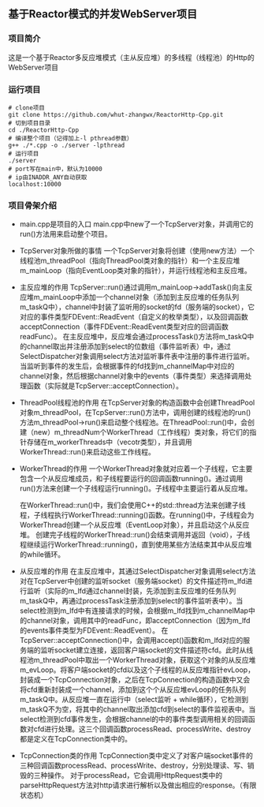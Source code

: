 ## 基于Reactor模式的并发WebServer项目

### 项目简介

这是一个基于Reactor多反应堆模式（主从反应堆）的多线程（线程池）的Http的WebServer项目

### 运行项目

```shell
# clone项目
git clone https://github.com/whut-zhangwx/ReactorHttp-Cpp.git
# 切到项目目录
cd ./ReactorHttp-Cpp
# 编译整个项目（记得加上-l pthread参数）
g++ ./*.cpp -o ./server -lpthread
# 运行项目
./server
# port写在main中，默认为10000
# ip由INADDR_ANY自动获取
localhost:10000
```

### 项目骨架介绍

- main.cpp是项目的入口
  main.cpp中new了一个TcpServer对象，并调用它的run()方法用来启动整个项目。

- TcpServer对象所做的事情
  一个TcpServer对象将创建（使用new方法）一个线程池m_threadPool（指向ThreadPool类对象的指针）和一个主反应堆m_mainLoop（指向EventLoop类对象的指针），并运行线程池和主反应堆。

- 主反应堆的作用
  TcpServer::run()通过调用m_mainLoop->addTask()向主反应堆m_mainLoop中添加一个channel对象（添加到主反应堆的任务队列m_taskQ中），channel中封装了监听用的socket的fd（服务端的socket），它对应的事件类型FDEvent::ReadEvent（自定义的枚举类型），以及回调函数acceptConnection（事件FDEvent::ReadEvent类型对应的回调函数readFunc）。
  在主反应堆中，反应堆会通过processTask()方法将m_taskQ中的channel取出并注册添加到select的位数组（事件监听表）中，通过SelectDispatcher对象调用select方法对监听事件表中注册的事件进行监听。当监听到事件的发生后，会根据事件的fd找到m_channelMap中对应的channel对象，然后根据channel对象中的events（事件类型）来选择调用处理函数（实际就是TcpServer::acceptConnection）。

- ThreadPool线程池的作用
  在TcpServer对象的构造函数中会创建ThreadPool对象m_threadPool，在TcpServer::run()方法中，调用创建的线程池的run()方法m_threadPool->run()来启动整个线程池。在ThreadPool::run()中，会创建（new）m_threadNum个WorkerThread（工作线程）类对象，将它们的指针存储在m_workerThreads中（vecotr类型），并且调用WorkerThread::run()来启动这些工作线程。
- WorkerThread的作用
  一个WorkerThread对象就对应着一个子线程，它主要包含一个从反应堆成员，和子线程要运行的回调函数running()。通过调用run()方法来创建一个子线程运行running()。子线程中主要运行着从反应堆。

  在WorkerThread::run()中，我们会使用C++的std::thread方法来创建子线程，子线程执行WorkerThread::running()函数。在running()中，子线程会为WorkerThread创建一个从反应堆（EventLoop对象），并且启动这个从反应堆。
  创建完子线程的WorkerThread::run()会结束调用并返回（void），子线程继续运行WorkerThread::running()，直到使用某些方法结束其中从反应堆的while循环。

- 从反应堆的作用
  在主反应堆中，其通过SelectDispatcher对象调用select方法对在TcpServer中创建的监听socket（服务端socket）的文件描述符m_lfd进行监听（实际的m_lfd通过channel封装，先添加到主反应堆的任务队列m_taskQ中，再通过processTask注册添加到select的事件监听表中）。当select检测到m_lfd中有连接请求的时候，会根据m_lfd找到m_channelMap中的channel对象，调用其中的readFunc，即acceptConnection（因为m_lfd的events事件类型为FDEvent::ReadEvent）。
  在TcpServer::acceptConnection()中，会调用accept()函数和m_lfd对应的服务端的监听socket建立连接，返回客户端socket的文件描述符cfd。此时从线程池m_threadPool中取出一个WorkerThread对象，获取这个对象的从反应堆m_evLoop。将客户端socket的cfd以及这个子线程的从反应堆指针evLoop，封装成一个TcpConnection对象，之后在TcpConnection的构造函数中又会将cfd重新封装成一个channel，添加到这个个从反应堆evLoop的任务队列m_taskQ中。从反应堆一直在运行中（select监听 + while循环），它检测到m_taskQ不为空，将其中的channel取出添加cfd到select的事件监视表中。当select检测到cfd事件发生，会根据channel的中的事件类型调用相关的回调函数对cfd进行处理。这三个回调函数processRead、processWrite、destroy都是定义在TcpConnection类中的。

- TcpConnection类的作用
  TcpConnection类中定义了对客户端socket事件的三种回调函数processRead、processWrite、destroy，分别处理读、写、销毁的三种操作。
  对于processRead，它会调用HttpRequest类中的parseHttpRequest方法对http请求进行解析以及做出相应的response。（有限状态机）
